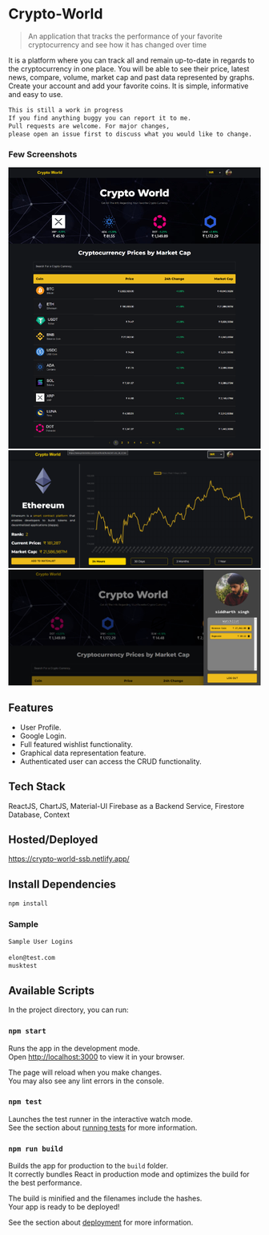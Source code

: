 # Crypto-World

> An application that tracks the performance of your favorite cryptocurrency and see how it has changed over time

It is a platform where you can track all and remain up-to-date in regards to the cryptocurrency in one place. You will be able to see their price, latest news, compare, volume, market cap and past data represented by graphs. Create your account and add your favorite coins. It is simple, informative and easy to use.

```
This is still a work in progress
If you find anything buggy you can report it to me.
Pull requests are welcome. For major changes, 
please open an issue first to discuss what you would like to change.

```

### Few Screenshots

![Homepage](/screenshots/1.png "Homepage")
![Coinpage](/screenshots/2.png "Coinpage")
![Wishlist](/screenshots/3.png "Wishlist")

## Features

- User Profile.
- Google Login.
- Full featured wishlist functionality.
- Graphical data representation feature.
- Authenticated user can access the CRUD functionality. 


## Tech Stack

ReactJS, ChartJS, Material-UI Firebase as a Backend Service, Firestore Database, Context 

## Hosted/Deployed

https://crypto-world-ssb.netlify.app/


## Install Dependencies


```bash
npm install
```

### Sample

```
Sample User Logins

elon@test.com
musktest

```

## Available Scripts

In the project directory, you can run:

### `npm start`

Runs the app in the development mode.\
Open [http://localhost:3000](http://localhost:3000) to view it in your browser.

The page will reload when you make changes.\
You may also see any lint errors in the console.

### `npm test`

Launches the test runner in the interactive watch mode.\
See the section about [running tests](https://facebook.github.io/create-react-app/docs/running-tests) for more information.

### `npm run build`

Builds the app for production to the `build` folder.\
It correctly bundles React in production mode and optimizes the build for the best performance.

The build is minified and the filenames include the hashes.\
Your app is ready to be deployed!

See the section about [deployment](https://facebook.github.io/create-react-app/docs/deployment) for more information.
